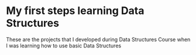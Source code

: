# My first steps learning Data Structures
These are the projects that I developed during Data Structures Course when I was learning how to use basic Data Structures
